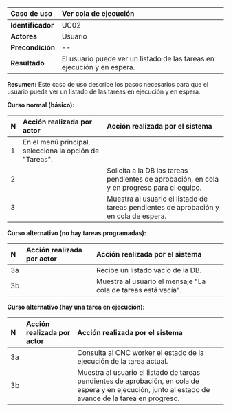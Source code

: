 | **Caso de uso**      | **Ver cola de ejecución** |
| :---        | :---        |
| **Identificador**      | UC02 |
| **Actores**      | Usuario |
| **Precondición**   | -- |
| **Resultado**   | El usuario puede ver un listado de las tareas en ejecución y en espera. |

**Resumen:**
Este caso de uso describe los pasos necesarios para que el usuario pueda ver un listado de las tareas en ejecución y en espera.

**Curso normal (básico):**

| **N**      | **Acción realizada por actor** | **Acción realizada por el sistema** |
| :---        | :---        | :---        |
| 1      | En el menú principal, selecciona la opción de "Tareas". |  |
| 2      |  | Solicita a la DB las tareas pendientes de aprobación, en cola y en progreso para el equipo. |
| 3      |  | Muestra al usuario el listado de tareas pendientes de aprobación y en cola de espera. |

**Curso alternativo (no hay tareas programadas):**

| **N**      | **Acción realizada por actor** | **Acción realizada por el sistema** |
| :---        | :---        | :---        |
| 3a      |  | Recibe un listado vacío de la DB. |
| 3b      |  | Muestra al usuario el mensaje "La cola de tareas está vacía". |

**Curso alternativo (hay una tarea en ejecución):**

| **N**      | **Acción realizada por actor** | **Acción realizada por el sistema** |
| :---        | :---        | :---        |
| 3a      |  | Consulta al CNC worker el estado de la ejecución de la tarea actual. |
| 3b      |  | Muestra al usuario el listado de tareas pendientes de aprobación, en cola de espera y en ejecución, junto al estado de avance de la tarea en progreso. |
